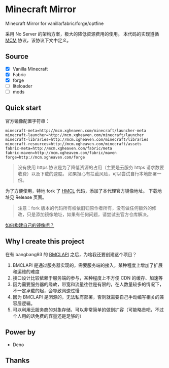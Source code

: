 # **M**ine**c**raft **M**irror

Minecraft Mirror for vanilla/fabric/forge/optfine

采用 No Server 的架构方案，极大的降低资源费用的使用。
本代码的实现遵循 [MCM](./MCM.md) 协议，该协议下文中定义。

## Source

- [x] Vanilla Minecraft
- [x] Fabric
- [x] forge
- [ ] liteloader
- [ ] mods

## Quick start

官方镜像配置字符串：

```text
minecraft-meta=http://mcm.xgheaven.com/minecraft/launcher-meta
minecraft-launcher=http://mcm.xgheaven.com/minecraft/launcher
minecraft-libraries=http://mcm.xgheaven.com/minecraft/libraries
minecraft-resources=http://mcm.xgheaven.com/minecraft/assets
fabric-meta=http://mcm.xgheaven.com/fabric/meta
fabric-maven=http://mcm.xgheaven.com/fabric/maven
forge=http://mcm.xgheaven.com/forge
```

> 没有使用 https 协议是为了降低资源的占用（主要是云服务 https 请求数要收费）以及下载的速度。
> 如果担心有拦截风险，可以尝试自行本地部署一份。

为了方便使用，特地 fork 了 [HMCL](https://github.com/huanghongxun/HMCL) 代码，添加了本代理官方镜像地址。
下载地址见 Release 页面。

> 注意：fork 版本的代码所有权依旧归原作者所有，没有做任何额外的修改，只是添加镜像地址，如果有任何问题，请尝试去官方仓库解决。

[如何构建自己的镜像呢？](./SELFHOST.md)

## Why I create this project

在有 bangbang93 的 [BMCLAPI](https://bmclapidoc.bangbang93.com) 之后，为啥我还要创建这个项目？

1. BMCLAPI 是通过服务器实现的，需要服务端的接入，某种程度上增加了扩展和运维的难度
2. 接口设计比较依赖于服务端的参与，某种程度上不方便 CDN 的缓存、加速等
3. 因为需要服务器的缘故，带宽和流量往往是有限的，在人数量较多的情况下，不一定承载的起，会导致网速过慢
4. 因为 BMCLAPI 是闭源的，无法私有部署，否则就需要自己手动编写相关的兼容层逻辑。
5. 可以利用云服务商的对象存储，可以非常简单的做到扩容（可能略贵吧，不过个人用的话免费的容量还是足够的）

## Power by

- Deno

## Thanks
